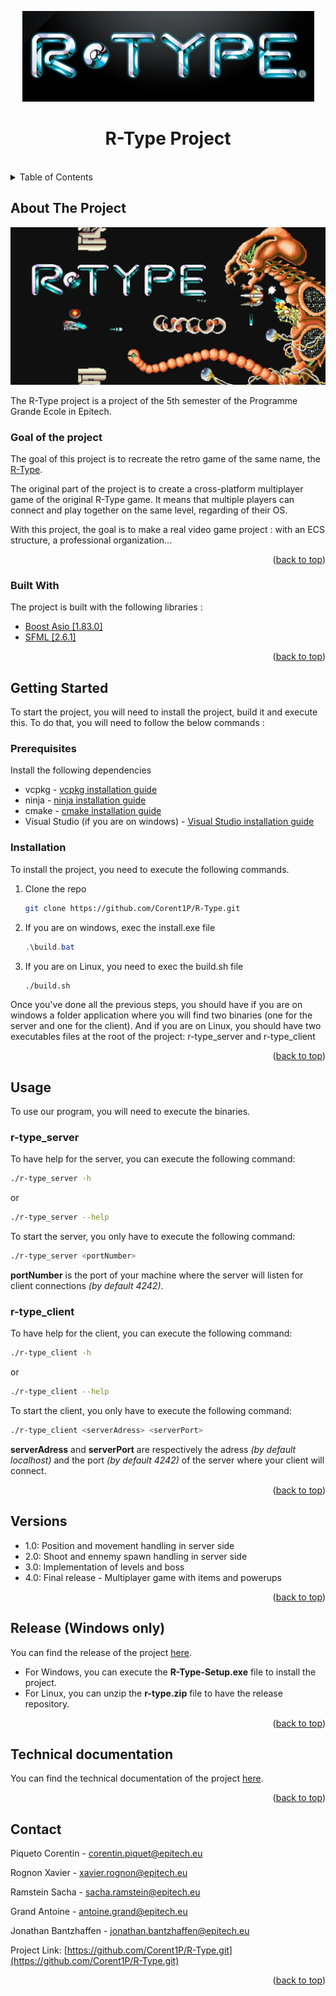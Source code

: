 <a id="readme-top"></a>

<div align="center">
    <img src="./images/R-type_logo.png">
    <h1>R-Type Project</h1>
    <br />
</div>

<details>
  <summary>Table of Contents</summary>
  <ol>
    <li>
      <a href="#about-the-project">About The Project</a>
      <ul>
        <li><a href="#built-with">Built With</a></li>
      </ul>
    </li>
    <li>
      <a href="#getting-started">Getting Started</a>
      <ul>
        <li><a href="#prerequisites">Prerequisites</a></li>
        <li><a href="#installation">Installation</a></li>
      </ul>
    </li>
    <li><a href="#usage">Usage</a></li>
    <li><a href="#versions">Versions</a></li>
    <li><a href="#technical-documentation">Technical documentation</a></li>
    <li><a href="#contact">Contact</a></li>
  </ol>
</details>

## About The Project

![RType ScreenShot](./images/rtype-screenshot.png)

The R-Type project is a project of the 5th semester of the Programme Grande Ecole in Epitech.

### Goal of the project

The goal of this project is to recreate the retro game of the same name, the [R-Type](https://www.youtube.com/watch?v=pVWtI0426mU).

The original part of the project is to create a cross-platform multiplayer game of the original R-Type game. It means that multiple players can connect and play together on the same level, regarding of their OS.

With this project, the goal is to make a real video game project : with an ECS structure, a professional organization...

<p align="right">(<a href="#readme-top">back to top</a>)</p>


### Built With

The project is built with the following libraries :

* [Boost Asio [1.83.0]][Asio-url]
* [SFML [2.6.1]][SFML-url]

<p align="right">(<a href="#readme-top">back to top</a>)</p>

## Getting Started

To start the project, you will need to install the project, build it and execute this. To do that, you will need to follow the below commands :

### Prerequisites

Install the following dependencies
  - vcpkg - [vcpkg installation guide](https://learn.microsoft.com/en-us/vcpkg/get_started/overview)
  - ninja - [ninja installation guide](https://ninja-build.org/)
  - cmake - [cmake installation guide](https://cmake.org/download/)
  - Visual Studio (if you are on windows) - [Visual Studio installation guide](https://visualstudio.microsoft.com/en/downloads/)

### Installation

To install the project, you need to execute the following commands.

1. Clone the repo
   ```sh
   git clone https://github.com/Corent1P/R-Type.git
   ```

2. If you are on windows, exec the install.exe file
   ```powershell
   .\build.bat
   ```

3. If you are on Linux, you need to exec the build.sh file
    ```sh
    ./build.sh
    ```

Once you've done all the previous steps, you should have if you are on windows a folder application where you will find two binaries (one for the server and one for the client). And if you are on Linux, you should have two executables files at the root of the project: r-type_server and r-type_client

<p align="right">(<a href="#readme-top">back to top</a>)</p>

## Usage

To use our program, you will need to execute the binaries.

### r-type_server

To have help for the server, you can execute the following command:
```sh
./r-type_server -h
```
or
```sh
./r-type_server --help
```

To start the server, you only have to execute the following command:
```sh
./r-type_server <portNumber>
```
**portNumber** is the port of your machine where the server will listen for client connections *(by default 4242)*.

### r-type_client

To have help for the client, you can execute the following command:
```sh
./r-type_client -h
```
or
```sh
./r-type_client --help
```
To start the client, you only have to execute the following command:
```sh
./r-type_client <serverAdress> <serverPort>
```
**serverAdress** and **serverPort** are respectively the adress *(by default localhost)* and the port *(by default 4242)* of the server where your client will connect.

<p align="right">(<a href="#readme-top">back to top</a>)</p>

## Versions

- 1.0: Position and movement handling in server side
- 2.0: Shoot and ennemy spawn handling in server side
- 3.0: Implementation of levels and boss
- 4.0: Final release - Multiplayer game with items and powerups

<p align="right">(<a href="#readme-top">back to top</a>)</p>

## Release (Windows only)

You can find the release of the project [here](https://github.com/Corent1P/R-Type/releases).
- For Windows, you can execute the **R-Type-Setup.exe** file to install the project.
- For Linux, you can unzip the **r-type.zip** file to have the release repository.

<p align="right">(<a href="#readme-top">back to top</a>)</p>

## Technical documentation

You can find the technical documentation of the project [here](https://corent1p.github.io/R-Type-Documentation/).

<p align="right">(<a href="#readme-top">back to top</a>)</p>

## Contact

Piqueto Corentin - corentin.piquet@epitech.eu

Rognon Xavier - xavier.rognon@epitech.eu

Ramstein Sacha - sacha.ramstein@epitech.eu

Grand Antoine - antoine.grand@epitech.eu

Jonathan Bantzhaffen - jonathan.bantzhaffen@epitech.eu

Project Link: [https://github.com/Corent1P/R-Type.git](https://github.com/Corent1P/R-Type.git)

<p align="right">(<a href="#readme-top">back to top</a>)</p>

[Asio-url]: https://www.boost.org/doc/libs/1_86_0/doc/html/boost_asio.html
[SFML-url]: https://www.sfml-dev.org/index-fr.php
